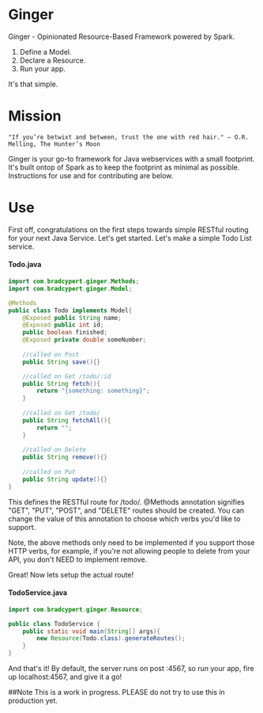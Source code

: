 # Ginger
Ginger - Opinionated Resource-Based Framework powered by Spark.

1. Define a Model.
2. Declare a Resource.
3. Run your app.

It's that simple.

# Mission
```
"If you’re betwixt and between, trust the one with red hair." – O.R. Melling, The Hunter’s Moon
```

Ginger is your go-to framework for Java webservices with a small footprint. It's built ontop of Spark as to keep the footprint as minimal as possible.  Instructions for use and for contributing are below.

# Use
First off, congratulations on the first steps towards simple RESTful routing for your next Java Service. Let's get started. Let's make a simple Todo List service.

#### Todo.java
```java
import com.bradcypert.ginger.Methods;
import com.bradcypert.ginger.Model;

@Methods
public class Todo implements Model{
    @Exposed public String name;
    @Exposed public int id;
    public boolean finished;
    @Exposed private double someNumber;
    
    //called on Post
    public String save(){}

    //called on Get /todo/:id
    public String fetch(){
        return "{something: something}";
    }
    
    //called on Get /todo/
    public String fetchAll(){
        return "";
    }
    
    //called on Delete
    public String remove(){}
    
    //called on Put
    public String update(){}
}
```

This defines the RESTful route for /todo/.
@Methods annotation signifies "GET", "PUT", "POST", and "DELETE" routes should be created. You can change the value of this annotation to choose which verbs you'd like to support.

Note, the above methods only need to be implemented if you support those HTTP verbs, for example, if you're not allowing people to delete from your API, you don't NEED to implement remove.

Great! Now lets setup the actual route!
#### TodoService.java
```java
import com.bradcypert.ginger.Resource;

public class TodoService {
    public static void main(String[] args){
        new Resource(Todo.class).generateRoutes();
    }
}
```

And that's it! By default, the server runs on post :4567, so run your app, fire up localhost:4567, and give it a go!

##Note This is a work in progress. PLEASE do not try to use this in production yet.
